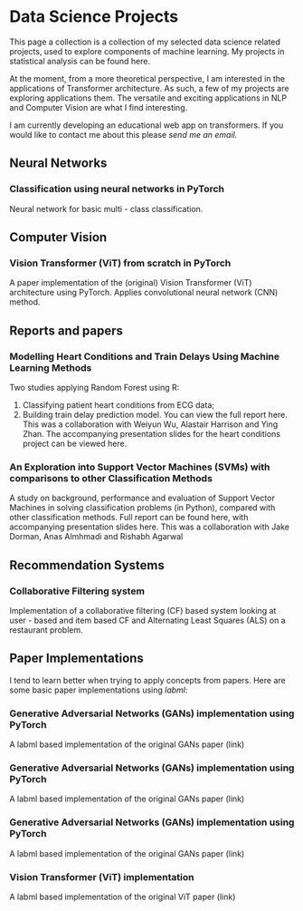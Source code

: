 # Data Science Projects 

This page a collection is a collection of my selected data science related projects, used to explore components of machine learning. My projects in statistical analysis can be found here.

At the moment, from a more theoretical perspective, I am interested in the applications of Transformer architecture. As such, a few of my projects are exploring applications them. The versatile and exciting applications in NLP and Computer Vision are what I find interesting.

I am currently developing an educational web app on transformers. If you would like to contact me about this please *send me an email.*

## Neural Networks

### Classification using neural networks in PyTorch

Neural network for basic multi - class classification. 

## Computer Vision

### Vision Transformer (ViT) from scratch in PyTorch

A paper implementation of the (original) Vision Transformer (ViT) architecture using PyTorch. Applies convolutional neural network (CNN) method.

## Reports and papers

### Modelling Heart Conditions and Train Delays Using Machine Learning Methods

Two studies applying Random Forest using R: 

1. Classifying patient heart conditions from ECG data;
2. Building train delay prediction model.
You can view the full report here. This was a collaboration with Weiyun Wu, Alastair Harrison and Ying Zhan. The accompanying presentation slides for the heart conditions project can be viewed here.

### An Exploration into Support Vector Machines (SVMs) with comparisons to other Classification Methods

A study on background, performance  and evaluation of Support Vector Machines in solving classification problems (in Python), compared with other classification methods. 
Full report can be found here, with accompanying presentation slides here. This was a collaboration with Jake Dorman, Anas Almhmadi and Rishabh Agarwal

## Recommendation Systems

### Collaborative Filtering system

Implementation of a collaborative filtering  (CF) based system looking at user - based and item based CF and Alternating Least Squares (ALS) on a restaurant problem.

## Paper Implementations

I tend to learn better when trying to apply concepts from papers. Here are some basic paper implementations using *labml*:

### Generative Adversarial Networks (GANs) implementation using PyTorch

A labml based implementation of the original GANs paper (link)

### Generative Adversarial Networks (GANs) implementation using PyTorch

A labml based implementation of the original GANs paper (link)

### Generative Adversarial Networks (GANs) implementation using PyTorch

A labml based implementation of the original GANs paper (link)

### Vision Transformer (ViT) implementation

A labml based implementation of the original ViT paper (link)


